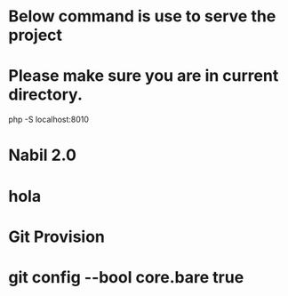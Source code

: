 # Below command is use to serve the project
# Please make sure you are in current directory.
php -S localhost:8010 

# Nabil 2.0

# hola
# Git Provision
# git config --bool core.bare true
